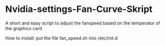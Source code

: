 # Nvidia-settings-Fan-Curve-Skript
A short and easy script to adjust the fanspeed based on the temperatur of the graphics card

How to install:
put the file fan_speed.sh into /etc/init.d
